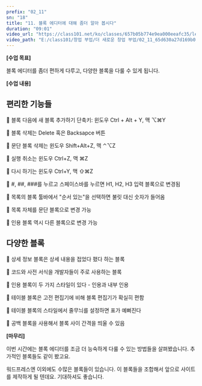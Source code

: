 ```yaml
---
prefix: "02_11"
sn: "18"
title: "11. 블록 에디터에 대해 좀더 알아 봅시다"
duration: "09:01"
video_url: "https://class101.net/ko/classes/657b05b774e9ea000eeafc35/lectures/65d630a27d169b000e20fcba"
video_path: "E:/class101/창업 부업/더 새로운 창업 부업/02_11_65d630a27d169b000e20fcba.mp4"
---
```


**[수업 목표]**

블록 에디터를 좀더 편하게 다루고, 다양한 블록을 다룰 수 있게 됩니다.

**[수업 내용]**

## 편리한 기능들

📌 블록 다음에 새 블록 추가하기 단축키: 윈도우 Ctrl + Alt + Y, 맥 ⌥⌘Y

📌 블록 삭제는 Delete 혹은 Backsapce 버튼

📌 문단 블록 삭제는 윈도우 Shift+Alt+Z, 맥 ⌃⌥Z

📌 실행 취소는 윈도우 Ctrl+Z, 맥 ⌘Z

📌 다시 하기는 윈도우 Ctrl+Y, 맥 ⇧⌘Z

📌 #, ##, ###를 누르고 스페이스바를 누르면 H1, H2, H3 입력 블록으로 변경됨

📌 목록의 블록 툴바에서 "순서 있는"을 선택하면 불릿 대신 숫자가 들어옴

📌 목록 자체를 문단 블록으로 변경 가능

📌 인용 블록 역시 다른 블록으로 변경 가능

## 다양한 블록

📌 상세 정보 블록은 상세 내용을 접었다 폈다 하는 블록

📌 코드와 사전 서식을 개발자들이 주로 사용하는 블록

📌 인용 블록이 두 가지 스타일이 있다 - 인용과 내부 인용

📌 테이블 블록은 고전 편집기에 비해 블록 편집기가 확실히 편함

📌 테이블 블록의 스타일에서 줄무늬를 설정하면 표가 예뻐진다

📌 공백 블록을 사용해서 블록 사이 간격을 띄울 수 있음

**[마무리]**

이번 시간에는 블록 에디터를 조금 더 능숙하게 다룰 수 있는 방법들을 살펴봤습니다. 추가적인 블록들도 같이 봤고요.

워드프레스엔 이외에도 수많은 블록들이 있습니다. 이 블록들을 조합해서 앞으로 사이트를 제작하게 될 텐데요. 기대하셔도 좋습니다.
